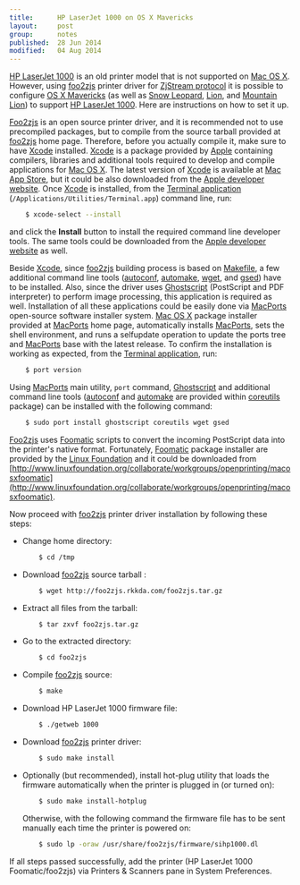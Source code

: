 ```yaml
---
title:      HP LaserJet 1000 on OS X Mavericks
layout:     post
group:      notes
published:  28 Jun 2014
modified:   04 Aug 2014
---
```


[HP LaserJet 1000](http://h20565.www2.hp.com/portal/site/hpsc/template.PAGE/public/psi/swdHome?sp4ts.oid=45675&ac.admitted=1406812827187.876444892.492883150) is an old printer model that is not supported on [Mac OS X](https://www.apple.com/osx/). However, using [foo2zjs](http://foo2zjs.rkkda.com/) printer driver for [ZjStream protocol](http://www.undocprint.org/formats/page_description_languages/zjstream) it is possible to configure [OS X Mavericks](https://www.apple.com/osx/) (as well as [Snow Leopard](http://www.apple.com/support/snowleopard/), [Lion](http://www.apple.com/support/lion/), and [Mountain Lion](http://www.apple.com/support/osx/mountainlion/)) to support [HP LaserJet 1000](http://h20565.www2.hp.com/portal/site/hpsc/template.PAGE/public/psi/swdHome?sp4ts.oid=45675&ac.admitted=1406812827187.876444892.492883150). Here are instructions on how to set it up.

[Foo2zjs](http://foo2zjs.rkkda.com/) is an open source printer driver, and it is recommended not to use precompiled packages, but to compile from the source tarball provided at [foo2zjs](http://foo2zjs.rkkda.com/) home page. Therefore, before you actually compile it, make sure to have [Xcode](https://developer.apple.com/xcode/) installed. [Xcode](https://developer.apple.com/xcode/) is a package provided by [Apple](http://www.apple.com/) containing compilers, libraries and additional tools required to develop and compile applications for [Mac OS X](https://www.apple.com/osx/). The latest version of [Xcode](https://developer.apple.com/xcode/) is available at [Mac App Store](http://itunes.apple.com/us/app/xcode/id497799835), but it could be also downloaded from the [Apple developer website](https://developer.apple.com/downloads/). Once [Xcode](https://developer.apple.com/xcode/) is installed, from the [Terminal application](http://en.wikipedia.org/wiki/Terminal_(OS_X)) (```/Applications/Utilities/Terminal.app```) command line, run:

```bash
    $ xcode-select --install
```

and click the __Install__ button to install the required command line developer tools. The same tools could be downloaded from the [Apple developer website](https://developer.apple.com/downloads/) as well.

Beside [Xcode](https://developer.apple.com/xcode/), since [foo2zjs](http://foo2zjs.rkkda.com/) building process is based on [Makefile](http://www.gnu.org/prep/standards/html_node/Makefile-Conventions.html), a few additional command line tools ([autoconf](https://www.gnu.org/software/autoconf/), [automake](https://www.gnu.org/software/automake/), [wget](https://www.gnu.org/software/wget/), and [gsed](https://www.gnu.org/software/gsed/)) have to be installed. Also, since the driver uses [Ghostscript](http://www.ghostscript.com/) (PostScript and PDF interpreter) to perform image processing, this application is required as well. Installation of all these applications could be easily done via [MacPorts](https://www.macports.org/) open-source software installer system. [Mac OS X](https://www.apple.com/osx/) package installer provided at [MacPorts](https://www.macports.org/) home page, automatically installs [MacPorts](https://www.macports.org/), sets the shell environment, and runs a selfupdate operation to update the ports tree and [MacPorts](https://www.macports.org/) base with the latest release. To confirm the installation is working as expected, from the [Terminal application](http://en.wikipedia.org/wiki/Terminal_(OS_X)), run:

```bash
    $ port version
```

Using [MacPorts](https://www.macports.org/) main utility, ```port``` command, [Ghostscript](http://www.ghostscript.com/) and additional command line tools ([autoconf](https://www.gnu.org/software/autoconf/) and [automake](https://www.gnu.org/software/automake/) are provided within [coreutils](https://www.macports.org/ports.php?by=library&substr=coreutils) package) can be installed with the following command:

```bash
    $ sudo port install ghostscript coreutils wget gsed
```

[Foo2zjs](http://foo2zjs.rkkda.com/) uses [Foomatic](http://www.linuxfoundation.org/collaborate/workgroups/openprinting/databasefoomatic) scripts to convert the incoming PostScript data into the printer's native format. Fortunately, [Foomatic](http://www.linuxfoundation.org/collaborate/workgroups/openprinting/databasefoomatic) package installer are provided by the [Linux Foundation](http://www.linuxfoundation.org) and it could be downloaded from [http://www.linuxfoundation.org/collaborate/workgroups/openprinting/macosxfoomatic](http://www.linuxfoundation.org/collaborate/workgroups/openprinting/macosxfoomatic).

Now proceed with [foo2zjs](http://foo2zjs.rkkda.com/) printer driver installation by following these steps:

 - Change home directory:

    ```bash
        $ cd /tmp
    ``` 

 - Download [foo2zjs](http://foo2zjs.rkkda.com/) source tarball :

    ```bash
        $ wget http://foo2zjs.rkkda.com/foo2zjs.tar.gz
    ``` 

 - Extract all files from the tarball:

    ```bash
        $ tar zxvf foo2zjs.tar.gz
    ``` 

 - Go to the extracted directory:

    ```bash
        $ cd foo2zjs
    ``` 

 - Compile [foo2zjs](http://foo2zjs.rkkda.com/) source:

    ```bash
        $ make
    ``` 
 - Download HP LaserJet 1000 firmware file:

    ```bash
        $ ./getweb 1000
    ``` 

 - Download [foo2zjs](http://foo2zjs.rkkda.com/) printer driver:

    ```bash
        $ sudo make install
    ``` 

 - Optionally (but recommended), install hot-plug utility that loads the firmware automatically when the printer is plugged in (or turned on):

    ```bash
        $ sudo make install-hotplug
    ```

    Otherwise, with the following command the firmware file has to be sent manually each time the printer is powered on:

    ```bash
        $ sudo lp -oraw /usr/share/foo2zjs/firmware/sihp1000.dl
    ```

If all steps passed successfully, add the printer (HP LaserJet 1000 Foomatic/foo2zjs) via Printers & Scanners pane in System Preferences. 
